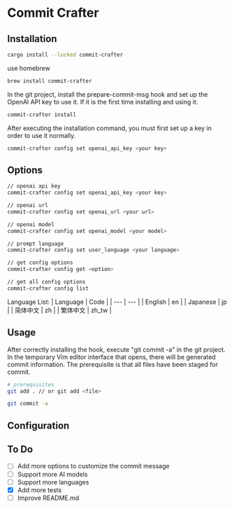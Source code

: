 # Commit Crafter

## Installation

```bash
cargo install --locked commit-crafter
```

use homebrew

```bash
brew install commit-crafter
```

In the git project, install the prepare-commit-msg hook and set up the OpenAI API key to use it. If it is the first time installing and using it.

```bash
commit-crafter install
```

After executing the installation command, you must first set up a key in order to use it normally.

```bash
commit-crafter config set openai_api_key <your key>
```

## Options

```bash
// openai api key
commit-crafter config set openai_api_key <your key>

// openai url
commit-crafter config set openai_url <your url>

// openai model
commit-crafter config set openai_model <your model>

// prompt language
commit-crafter config set user_language <your language>

// get config options
commit-crafter config get <option>

// get all config options
commit-crafter config list
```

Language List:
| Language | Code |
| --- | --- |
| English | en |
| Japanese | jp |
| 简体中文 | zh |
| 繁体中文 | zh_tw |

## Usage

After correctly installing the hook, execute "git commit -a" in the git project. In the temporary Vim editor interface that opens, there will be generated commit information. The prerequisite is that all files have been staged for commit.

```bash
# prerequisites
git add . // or git add <file>

git commit -a
```

## Configuration

## To Do

- [ ] Add more options to customize the commit message
- [ ] Support more AI models
- [ ] Support more languages
- [X] Add more tests
- [ ] Improve README.md
